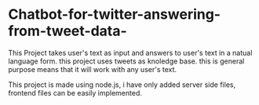 # Chatbot-for-twitter-answering-from-tweet-data-
This Project takes user's text as input and answers to user's text in a natual language form. this project uses tweets as knoledge base. this is general purpose means that it will work with any user's text.

This project is made using node.js, i have only added server side files, frontend files can be easily implemented.
